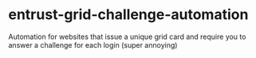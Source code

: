 # entrust-grid-challenge-automation
Automation for websites that issue a unique grid card and require you to answer a challenge for each login (super annoying)
